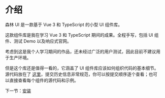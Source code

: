 # 介绍

森林 UI 是一款基于 Vue 3 和 TypeScript 的小型 UI 组件库。

这款组件库是我在学习 Vue 3 和 TypeScript 期间的成果。全程手写，包括 UI 组件、测试 Demo 以及响应式官网。

考虑到这是我个人学习期间的作品，还未经过广泛的用户测试，因此目前不建议用于生产环境。

但是这个库还是值得一看的，它涵盖了 UI 组件库应该如何组织代码的基本细节。源代码放在了 [这里](https://github.com/yichang8421/YiUI-vue3)，提交历史信息非常规范，你可以按提交顺序逐个查看；也可以直接查看每个组件的源代码和示例。

下一节：[安装](#/doc/install)